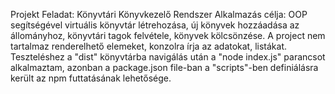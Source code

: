 Projekt Feladat: Könyvtári Könyvkezelő Rendszer
Alkalmazás célja: OOP segítségével virtuális könyvtár létrehozása, új könyvek hozzáadása az állományhoz, könyvtári tagok felvétele, könyvek kölcsönzése.
A project nem tartalmaz renderelhető elemeket, konzolra írja az adatokat, listákat.
Teszteléshez a "dist" könyvtárba navigálás után a "node index.js" parancsot alkalmaztam, azonban a package.json file-ban a "scripts"-ben definiálásra került
az npm futtatásának lehetősége.
